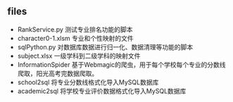 ## files
* RankService.py 测试专业排名功能的脚本
* character0-1.xlsm 专业和个性映射的文件
* sqlPython.py 对数据库数据进行归一化、数据清理等功能的脚本
* subject.xlsx 一级学科到二级学科的映射文件
* InformationSpider 基于Webmagic的爬虫，用于每个学校每个专业的分数线爬取，阳光高考完数据爬取。
* school2sql 将专业分数线格式化导入MySQL数据库
* academic2sql 将学校专业评价数据格式化导入MySQL数据库